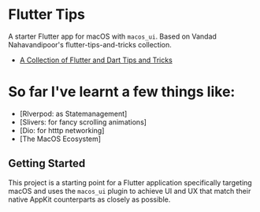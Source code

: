 # Flutter Tips

A starter Flutter app for macOS with `macos_ui`. Based on Vandad Nahavandipoor's flutter-tips-and-tricks collection.

- [A Collection of Flutter and Dart Tips and Tricks](https://github.com/vandadnp/flutter-tips-and-tricks)

# So far I've learnt a few things like:

- [RIverpod: as Statemanagement]
- [Slivers: for fancy scrolling animations]
- [Dio: for htttp networking]
- [The MacOS Ecosystem]

## Getting Started

This project is a starting point for a Flutter application specifically targeting macOS and uses the `macos_ui` plugin
to achieve UI and UX that match their native AppKit counterparts as closely as possible.

